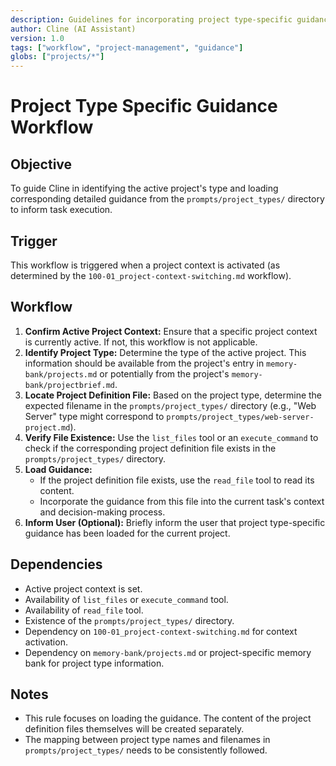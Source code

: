 ```yaml
---
description: Guidelines for incorporating project type-specific guidance from the prompts/ directory.
author: Cline (AI Assistant)
version: 1.0
tags: ["workflow", "project-management", "guidance"]
globs: ["projects/*"]
---
```


# Project Type Specific Guidance Workflow

## Objective

To guide Cline in identifying the active project's type and loading corresponding detailed guidance from the `prompts/project_types/` directory to inform task execution.

## Trigger

This workflow is triggered when a project context is activated (as determined by the `100-01_project-context-switching.md` workflow).

## Workflow

1.  **Confirm Active Project Context:** Ensure that a specific project context is currently active. If not, this workflow is not applicable.
2.  **Identify Project Type:** Determine the type of the active project. This information should be available from the project's entry in `memory-bank/projects.md` or potentially from the project's `memory-bank/projectbrief.md`.
3.  **Locate Project Definition File:** Based on the project type, determine the expected filename in the `prompts/project_types/` directory (e.g., "Web Server" type might correspond to `prompts/project_types/web-server-project.md`).
4.  **Verify File Existence:** Use the `list_files` tool or an `execute_command` to check if the corresponding project definition file exists in the `prompts/project_types/` directory.
5.  **Load Guidance:**
    *   If the project definition file exists, use the `read_file` tool to read its content.
    *   Incorporate the guidance from this file into the current task's context and decision-making process.
6.  **Inform User (Optional):** Briefly inform the user that project type-specific guidance has been loaded for the current project.

## Dependencies

*   Active project context is set.
*   Availability of `list_files` or `execute_command` tool.
*   Availability of `read_file` tool.
*   Existence of the `prompts/project_types/` directory.
*   Dependency on `100-01_project-context-switching.md` for context activation.
*   Dependency on `memory-bank/projects.md` or project-specific memory bank for project type information.

## Notes

*   This rule focuses on loading the guidance. The content of the project definition files themselves will be created separately.
*   The mapping between project type names and filenames in `prompts/project_types/` needs to be consistently followed.
